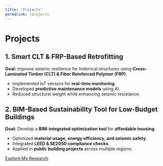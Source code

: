 ```yaml
---
title: "Projects"
permalink: /projects
---
```


# **Projects**

## **1. Smart CLT & FRP-Based Retrofitting**
**Goal:** Improve seismic resilience for historical structures using **Cross-Laminated Timber (CLT) & Fiber Reinforced Polymer (FRP)**.

- Implemented IoT sensors for **real-time monitoring**.
- Developed **predictive maintenance models** using AI.
- Reduced structural weight while enhancing seismic resistance.

## **2. BIM-Based Sustainability Tool for Low-Budget Buildings**
**Goal:** Develop a **BIM-integrated optimization tool** for **affordable housing**.

- Optimized **material usage, energy efficiency, and seismic safety**.
- Integrated **LEED & SE2050 compliance checks**.
- Applied in **public building projects** across multiple regions.

[Explore My Research](/research)
